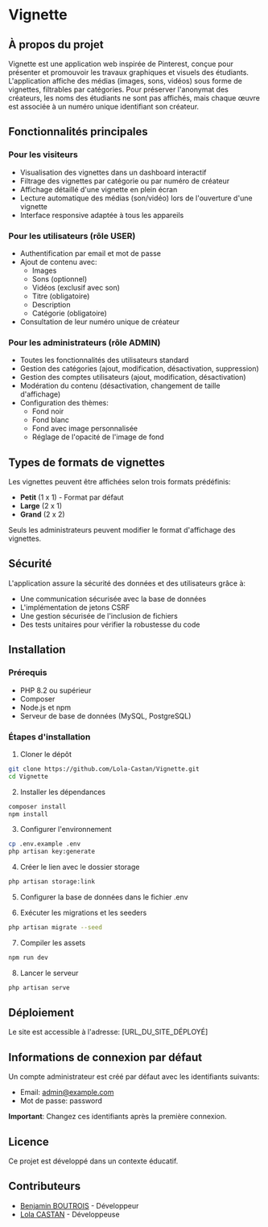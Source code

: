 # Vignette

## À propos du projet

Vignette est une application web inspirée de Pinterest, conçue pour présenter et promouvoir les travaux graphiques et visuels des étudiants. L'application affiche des médias (images, sons, vidéos) sous forme de vignettes, filtrables par catégories. Pour préserver l'anonymat des créateurs, les noms des étudiants ne sont pas affichés, mais chaque œuvre est associée à un numéro unique identifiant son créateur.

## Fonctionnalités principales

### Pour les visiteurs
- Visualisation des vignettes dans un dashboard interactif
- Filtrage des vignettes par catégorie ou par numéro de créateur
- Affichage détaillé d'une vignette en plein écran
- Lecture automatique des médias (son/vidéo) lors de l'ouverture d'une vignette
- Interface responsive adaptée à tous les appareils

### Pour les utilisateurs (rôle USER)
- Authentification par email et mot de passe
- Ajout de contenu avec:
  - Images
  - Sons (optionnel)
  - Vidéos (exclusif avec son)
  - Titre (obligatoire)
  - Description
  - Catégorie (obligatoire)
- Consultation de leur numéro unique de créateur

### Pour les administrateurs (rôle ADMIN)
- Toutes les fonctionnalités des utilisateurs standard
- Gestion des catégories (ajout, modification, désactivation, suppression)
- Gestion des comptes utilisateurs (ajout, modification, désactivation)
- Modération du contenu (désactivation, changement de taille d'affichage)
- Configuration des thèmes:
  - Fond noir
  - Fond blanc
  - Fond avec image personnalisée
  - Réglage de l'opacité de l'image de fond

## Types de formats de vignettes

Les vignettes peuvent être affichées selon trois formats prédéfinis:
- **Petit** (1 x 1) - Format par défaut
- **Large** (2 x 1)
- **Grand** (2 x 2)

Seuls les administrateurs peuvent modifier le format d'affichage des vignettes.

## Sécurité

L'application assure la sécurité des données et des utilisateurs grâce à:
- Une communication sécurisée avec la base de données
- L'implémentation de jetons CSRF
- Une gestion sécurisée de l'inclusion de fichiers
- Des tests unitaires pour vérifier la robustesse du code

## Installation

### Prérequis
- PHP 8.2 ou supérieur
- Composer
- Node.js et npm
- Serveur de base de données (MySQL, PostgreSQL)

### Étapes d'installation

1. Cloner le dépôt
```bash
git clone https://github.com/Lola-Castan/Vignette.git
cd Vignette
```

2. Installer les dépendances
```bash
composer install
npm install
```

3. Configurer l'environnement
```bash
cp .env.example .env
php artisan key:generate
```

4. Créer le lien avec le dossier storage
```bash
php artisan storage:link
```

5. Configurer la base de données dans le fichier .env

6. Exécuter les migrations et les seeders
```bash
php artisan migrate --seed
```

7. Compiler les assets
```bash
npm run dev
```

8. Lancer le serveur
```bash
php artisan serve
```

## Déploiement

Le site est accessible à l'adresse: [URL_DU_SITE_DÉPLOYÉ]

## Informations de connexion par défaut

Un compte administrateur est créé par défaut avec les identifiants suivants:
- Email: admin@example.com
- Mot de passe: password

**Important**: Changez ces identifiants après la première connexion.

## Licence

Ce projet est développé dans un contexte éducatif.

## Contributeurs
- [Benjamin BOUTROIS](https://github.com/benjamin-bou) - Développeur
- [Lola CASTAN](https://github.com/Lola-Castan) - Développeuse